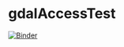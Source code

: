 # gdalAccessTest
[![Binder](https://gesis.mybinder.org/badge_logo.svg)](https://gesis.mybinder.org/v2/gh/fastice/gdalAcessTest/HEAD?urlpath=lab)
